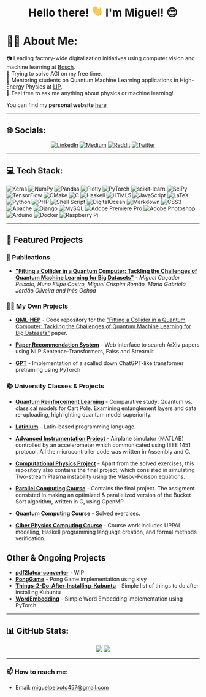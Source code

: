 <h1 align="center">Hello there! <img src="https://raw.githubusercontent.com/mcpeixoto/mcpeixoto/master/hand_wave.gif" width="30"> I'm Miguel! 😊</h1>

# 🧍‍♂️ About Me:
📷 Leading factory-wide digitalization initiatives using computer vision and machine learning at [Bosch](https://www.bosch.pt/).<br>
🌱 Trying to solve AGI on my free time.<br>
🔭 Mentoring students on Quantum Machine Learning applications in High-Energy Physics at [LIP](https://www.lip.pt/).<br>
💬 Feel free to ask me anything about physics or machine learning!

You can find my **personal website** [here](https://miguelpeixoto.net)

---

## 🌐 Socials:

<div align="center">
    <a href="https://www.linkedin.com/in/miguelca%C3%A7adorpeixoto/"><img src="https://img.shields.io/badge/LinkedIn-%230077B5.svg?logo=linkedin&logoColor=white" alt="LinkedIn"></a>
    <a href="https://medium.com/@miguelpeixoto457"><img src="https://img.shields.io/badge/Medium-12100E?logo=medium&logoColor=white" alt="Medium"></a>
    <a href="https://www.reddit.com/user/MiguelCacadorPeixoto"><img src="https://img.shields.io/badge/Reddit-%23FF4500.svg?logo=Reddit&logoColor=white" alt="Reddit"></a>
    <a href="https://twitter.com/mcpeixoto457"><img src="https://img.shields.io/badge/Twitter-%231DA1F2.svg?logo=Twitter&logoColor=white" alt="Twitter"></a>
</div>



---
## 💻 Tech Stack:
![Keras](https://img.shields.io/badge/Keras-%23D00000.svg?style=flat&logo=Keras&logoColor=white) ![NumPy](https://img.shields.io/badge/numpy-%23013243.svg?style=flat&logo=numpy&logoColor=white) ![Pandas](https://img.shields.io/badge/pandas-%23150458.svg?style=flat&logo=pandas&logoColor=white) ![Plotly](https://img.shields.io/badge/Plotly-%233F4F75.svg?style=flat&logo=plotly&logoColor=white) ![PyTorch](https://img.shields.io/badge/PyTorch-%23EE4C2C.svg?style=flat&logo=PyTorch&logoColor=white) ![scikit-learn](https://img.shields.io/badge/scikit--learn-%23F7931E.svg?style=flat&logo=scikit-learn&logoColor=white) ![SciPy](https://img.shields.io/badge/SciPy-%230C55A5.svg?style=flat&logo=scipy&logoColor=%white) ![TensorFlow](https://img.shields.io/badge/TensorFlow-%23FF6F00.svg?style=flat&logo=TensorFlow&logoColor=white) ![CMake](https://img.shields.io/badge/CMake-%23008FBA.svg?style=flat&logo=cmake&logoColor=white) ![C](https://img.shields.io/badge/c-%2300599C.svg?style=flat&logo=c&logoColor=white) ![Haskell](https://img.shields.io/badge/Haskell-5e5086?style=flat&logo=haskell&logoColor=white) ![HTML5](https://img.shields.io/badge/html5-%23E34F26.svg?style=flat&logo=html5&logoColor=white) ![JavaScript](https://img.shields.io/badge/javascript-%23323330.svg?style=flat&logo=javascript&logoColor=%23F7DF1E) ![LaTeX](https://img.shields.io/badge/latex-%23008080.svg?style=flat&logo=latex&logoColor=white) ![Python](https://img.shields.io/badge/python-3670A0?style=flat&logo=python&logoColor=ffdd54) ![PHP](https://img.shields.io/badge/php-%23777BB4.svg?style=flat&logo=php&logoColor=white) ![Shell Script](https://img.shields.io/badge/shell_script-%23121011.svg?style=flat&logo=gnu-bash&logoColor=white) ![DigitalOcean](https://img.shields.io/badge/DigitalOcean-%230167ff.svg?style=flat&logo=digitalOcean&logoColor=white) ![Markdown](https://img.shields.io/badge/markdown-%23000000.svg?style=flat&logo=markdown&logoColor=white) ![CSS3](https://img.shields.io/badge/css3-%231572B6.svg?style=flat&logo=css3&logoColor=white) ![Apache](https://img.shields.io/badge/apache-%23D42029.svg?style=flat&logo=apache&logoColor=white) ![Django](https://img.shields.io/badge/django-%23092E20.svg?style=flat&logo=django&logoColor=white) ![MySQL](https://img.shields.io/badge/mysql-%2300f.svg?style=flat&logo=mysql&logoColor=white) ![Adobe Premiere Pro](https://img.shields.io/badge/Adobe%20Premiere%20Pro-9999FF.svg?style=flat&logo=Adobe%20Premiere%20Pro&logoColor=white) ![Adobe Photoshop](https://img.shields.io/badge/adobephotoshop-%2331A8FF.svg?style=flat&logo=adobephotoshop&logoColor=white) ![Arduino](https://img.shields.io/badge/-Arduino-00979D?style=flat&logo=Arduino&logoColor=white) ![Docker](https://img.shields.io/badge/docker-%230db7ed.svg?style=flat&logo=docker&logoColor=white) ![Raspberry Pi](https://img.shields.io/badge/-RaspberryPi-C51A4A?style=flat&logo=Raspberry-Pi)

---

## 🚧 Featured Projects

### 📖 Publications

- [**"Fitting a Collider in a Quantum Computer: Tackling the Challenges of Quantum Machine Learning for Big Datasets"**](https://arxiv.org/abs/2211.03233) - *Miguel Caçador Peixoto, Nuno Filipe Castro, Miguel Crispim Romão, Maria Gabriela Jordão Oliveira and Inês Ochoa*


### 🧍‍♂️ My Own Projects
- [**QML-HEP**](https://github.com/mcpeixoto/QML-HEP) - Code repository for the ["Fitting a Collider in a Quantum Computer: Tackling the Challenges of Quantum Machine Learning for Big Datasets"](https://arxiv.org/abs/2211.03233) paper.

- [**Paper Recommendation System**](https://github.com/mcpeixoto/Paper-Recommendation-System) - Web interface to search ArXiv papers using NLP Sentence-Transformers, Faiss and Streamlit

- [**GPT**](https://github.com/mcpeixoto/gpt) - Implementation of a scalled down ChatGPT-like transformer pretraining using PyTorch

### 📚 University Classes & Projects

- [**Quantum Reinforcement Learning**](https://github.com/mcpeixoto/ReinforcementQML) - Comparative study: Quantum vs. classical models for Cart Pole. Examining entanglement layers and data re-uploading, highlighting quantum model superiority.

- [**Latinium**](https://github.com/mcpeixoto/Latinium) - Latin-based programming language.

- [**Advanced Instrumentation Project**](https://github.com/mcpeixoto/Advanced-Instrumentation) - Airplane simulator (MATLAB) controlled by an accelerometer which communicated using IEEE 1451 protocol. All the microcontroller code was written in Assembly and C.

- [**Computational Physics Project**](https://github.com/mcpeixoto/Computational-Physics-Course) - Apart from the solved exercises, this repository also contains the final project, which consisted in simulating  Two-stream Plasma instability using the Vlasov-Poisson equations.

- [**Parallel Computing Course**](https://github.com/mcpeixoto/Parallel-Computing-Project) - Contains the final project. The assigment consisted in making an optimized & parallelized version of the Bucket Sort algorithm, written in C, using OpenMP.

- [**Quantum Computing Course**](https://github.com/mcpeixoto/QuantumComputingQC) - Solved exercises.

- [**Ciber Physics Computing Course**](https://github.com/mcpeixoto/CiberPhysicsComputing) - Course work includes UPPAL modeling, Haskell programming language creation, and formal methods verification.


## Other & Ongoing Projects

- [**pdf2latex-converter**](https://github.com/mcpeixoto/pdf2latex-converter) - WIP
- [**PongGame**](https://github.com/mcpeixoto/ponggame) - Pong Game implementation using kivy
- [**Things-2-Do-After-Installing-Kubuntu**](https://github.com/mcpeixoto/Things-2-Do-After-Installing-Kubuntu) - Simple list of things to do after installing Kubuntu
- [**WordEmbedding**](https://github.com/mcpeixoto/WordEmbedding) - Simple Word Embedding implementation using PyTorch



---
## 📊 GitHub Stats:

<div align="center">
  <img src="https://github-readme-stats.vercel.app/api?username=mcpeixoto&theme=tokyonight&hide_border=false&include_all_commits=false&count_private=true" />
  <img src="https://github-readme-streak-stats.herokuapp.com/?user=mcpeixoto&theme=tokyonight&hide_border=false" />
</div>

---



### 📫 How to reach me:

- Email: miguelpeixoto457@gmail.com
  
<!-- Proudly created with GPRM ( https://gprm.itsvg.in ) -->
